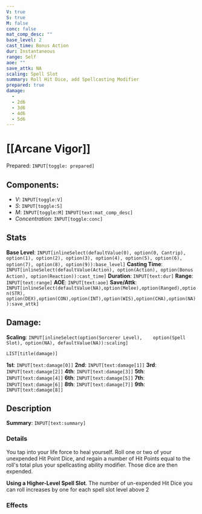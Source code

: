 ```yaml
---
V: true
S: true
M: false
conc: false
mat_comp_desc: ""
base_level: 2
cast_time: Bonus Action
dur: Instantaneous
range: Self
aoe: ""
save_attk: NA
scaling: Spell Slot
summary: Roll Hit Dice, add Spellcasting Modifier
prepared: true
damage:
  - 
  - 2d6
  - 3d6
  - 4d6
  - 5d6
---
```

# [[Arcane Vigor]]
Prepared: `INPUT[toggle: prepared]`
## **Components**:
 - *V*: `INPUT[toggle:V]`
 - *S*: `INPUT[toggle:S]`
 - *M*: `INPUT[toggle:M]` `INPUT[text:mat_comp_desc]`
- *Concentration*: `INPUT[toggle:conc]`

## **Stats**
**Base Level**: `INPUT[inlineSelect(defaultValue(0), option(0, Cantrip), option(1), option(2), option(3), option(4), option(5), option(6), option(7), option(8), option(9)):base_level]`
**Casting Time**: `INPUT[inlineSelect(defaultValue(Action), option(Action), option(Bonus Action), option(Reaction)):cast_time]`
**Duration**: `INPUT[text:dur]`
**Range**: `INPUT[text:range]`
**AOE**: `INPUT[text:aoe]`
**Save/Attk**:  `INPUT[inlineSelect(defaultValue(NA),option(Melee),option(Ranged),option(STR),	option(DEX),option(CON),option(INT),option(WIS),option(CHA),option(NA)):save_attk]`

## **Damage**:
**Scaling**: `INPUT[inlineSelect(option(Sorcerer Level),	option(Spell Slot), option(NA), defaultValue(NA)):scaling]`
```meta-bind
LIST[title(damage)]
```
**1st**: `INPUT[text:damage[0]]`
**2nd**: `INPUT[text:damage[1]]`
**3rd**: `INPUT[text:damage[2]]`
**4th**: `INPUT[text:damage[3]]`
**5th**: `INPUT[text:damage[4]]`
**6th**: `INPUT[text:damage[5]]`
**7th**: `INPUT[text:damage[6]]`
**8th**: `INPUT[text:damage[7]]`
**9th**: `INPUT[text:damage[8]]`

## **Description**

**Summary**: `INPUT[text:summary]`
### Details

You tap into your life force to heal yourself. Roll one or two of your unexpended Hit Point Dice, and regain a number of Hit Points equal to the roll's total plus your spellcasting ability modifier. Those dice are then expended.

**Using a Higher-Level Spell Slot**. The number of un-expended Hit Dice you can roll increases by one for each spell slot level above 2
### Effects
